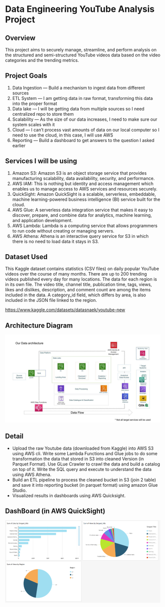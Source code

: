 # Data Engineering YouTube Analysis Project 

## Overview

This project aims to securely manage, streamline, and perform analysis on the structured and semi-structured YouTube videos data based on the video categories and the trending metrics.

## Project Goals
1. Data Ingestion — Build a mechanism to ingest data from different sources
2. ETL System — I am getting data in raw format, transforming this data into the proper format
3. Data lake — I will be getting data from multiple sources so I need centralized repo to store them
4. Scalability — As the size of our data increases, I need to make sure our system scales with it
5. Cloud — I can’t process vast amounts of data on our local computer so I need to use the cloud, in this case, I will use AWS
6. Reporting — Build a dashboard to get answers to the question I asked earlier

## Services I will be using
1. Amazon S3: Amazon S3 is an object storage service that provides manufacturing scalability, data availability, security, and performance.
2. AWS IAM: This is nothing but identity and access management which enables us to manage access to AWS services and resources securely.
3. QuickSight: Amazon QuickSight is a scalable, serverless, embeddable, machine learning-powered business intelligence (BI) service built for the cloud.
4. AWS Glue: A serverless data integration service that makes it easy to discover, prepare, and combine data for analytics, machine learning, and application development.
5. AWS Lambda: Lambda is a computing service that allows programmers to run code without creating or managing servers.
6. AWS Athena: Athena is an interactive query service for S3 in which there is no need to load data it stays in S3.

## Dataset Used
This Kaggle dataset contains statistics (CSV files) on daily popular YouTube videos over the course of many months. There are up to 200 trending videos published every day for many locations. The data for each region is in its own file. The video title, channel title, publication time, tags, views, likes and dislikes, description, and comment count are among the items included in the data. A category_id field, which differs by area, is also included in the JSON file linked to the region.

https://www.kaggle.com/datasets/datasnaek/youtube-new

## Architecture Diagram
<img src="images/architecture.jpeg">

## Detail
- Upload the raw Youtube data (downloaded from Kaggle) into AWS S3 using AWS cli. Write some Lambda Functions and Glue jobs to do some transformation the data that stored in S3 into cleaned Version (in Parquet Format). Use GLue Crawler to crawl the data and build a catalog on top of it. Write the SQL query and execute to understand the data using AWS Athena.
- Build an ETL pipeline to process the cleaned bucket in S3 (join 2 table) and save it into reporting bucket (in parquet format) using amazon Glue Studio.
- Visualized results in dashboards using AWS Quicksight.

## DashBoard (in AWS QuickSight)
<img src="images/simpleDashboard.png">
